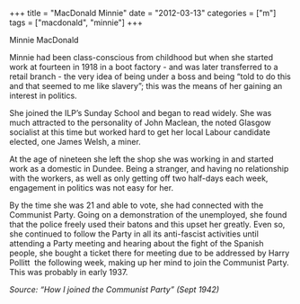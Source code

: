 +++
title = "MacDonald Minnie"
date = "2012-03-13"
categories = ["m"]
tags = ["macdonald", "minnie"]
+++

Minnie MacDonald

Minnie had been class-conscious from childhood but when she started work at fourteen in 1918 in a boot factory - and was later transferred to a retail branch - the very idea of being under a boss and being “told to do this and that seemed to me like slavery”; this was the means of her gaining an interest in politics.

She joined the ILP’s Sunday School and began to read widely. She was much attracted to the personality of John Maclean, the noted Glasgow socialist at this time but worked hard to get her local Labour candidate elected, one James Welsh, a miner.

At the age of nineteen she left the shop she was working in and started work as a domestic in Dundee. Being a stranger, and having no relationship with the workers, as well as only getting off two half-days each week, engagement in politics was not easy for her.

By the time she was 21 and able to vote, she had connected with the Communist Party. Going on a demonstration of the unemployed, she found that the police freely used their batons and this upset her greatly. Even so, she continued to follow the Party in all its anti-fascist activities until attending a Party meeting and hearing about the fight of the Spanish people, she bought a ticket there for meeting due to be addressed by Harry Pollitt  the following week, making up her mind to join the Communist Party. This was probably in early 1937.

_Source: “How I joined the Communist Party” (Sept 1942)_
